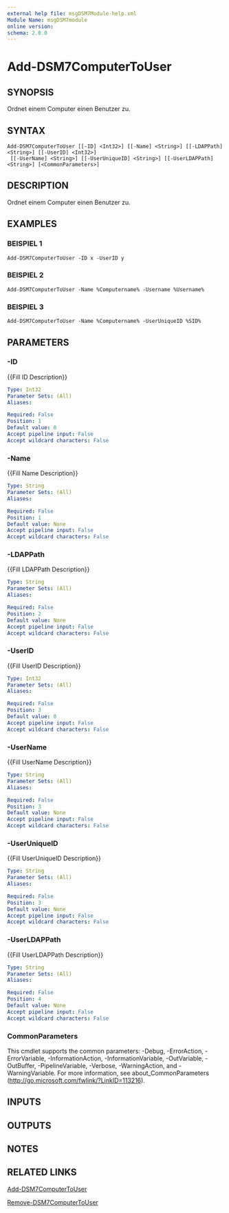```yaml
---
external help file: msgDSM7Module-help.xml
Module Name: msgDSM7module
online version:
schema: 2.0.0
---
```


# Add-DSM7ComputerToUser

## SYNOPSIS
Ordnet einem Computer einen Benutzer zu.

## SYNTAX

```
Add-DSM7ComputerToUser [[-ID] <Int32>] [[-Name] <String>] [[-LDAPPath] <String>] [[-UserID] <Int32>]
 [[-UserName] <String>] [[-UserUniqueID] <String>] [[-UserLDAPPath] <String>] [<CommonParameters>]
```

## DESCRIPTION
Ordnet einem Computer einen Benutzer zu.

## EXAMPLES

### BEISPIEL 1
```
Add-DSM7ComputerToUser -ID x -UserID y
```

### BEISPIEL 2
```
Add-DSM7ComputerToUser -Name %Computername% -Username %Username%
```

### BEISPIEL 3
```
Add-DSM7ComputerToUser -Name %Computername% -UserUniqueID %SID%
```

## PARAMETERS

### -ID
{{Fill ID Description}}

```yaml
Type: Int32
Parameter Sets: (All)
Aliases:

Required: False
Position: 1
Default value: 0
Accept pipeline input: False
Accept wildcard characters: False
```

### -Name
{{Fill Name Description}}

```yaml
Type: String
Parameter Sets: (All)
Aliases:

Required: False
Position: 1
Default value: None
Accept pipeline input: False
Accept wildcard characters: False
```

### -LDAPPath
{{Fill LDAPPath Description}}

```yaml
Type: String
Parameter Sets: (All)
Aliases:

Required: False
Position: 2
Default value: None
Accept pipeline input: False
Accept wildcard characters: False
```

### -UserID
{{Fill UserID Description}}

```yaml
Type: Int32
Parameter Sets: (All)
Aliases:

Required: False
Position: 3
Default value: 0
Accept pipeline input: False
Accept wildcard characters: False
```

### -UserName
{{Fill UserName Description}}

```yaml
Type: String
Parameter Sets: (All)
Aliases:

Required: False
Position: 3
Default value: None
Accept pipeline input: False
Accept wildcard characters: False
```

### -UserUniqueID
{{Fill UserUniqueID Description}}

```yaml
Type: String
Parameter Sets: (All)
Aliases:

Required: False
Position: 3
Default value: None
Accept pipeline input: False
Accept wildcard characters: False
```

### -UserLDAPPath
{{Fill UserLDAPPath Description}}

```yaml
Type: String
Parameter Sets: (All)
Aliases:

Required: False
Position: 4
Default value: None
Accept pipeline input: False
Accept wildcard characters: False
```

### CommonParameters
This cmdlet supports the common parameters: -Debug, -ErrorAction, -ErrorVariable, -InformationAction, -InformationVariable, -OutVariable, -OutBuffer, -PipelineVariable, -Verbose, -WarningAction, and -WarningVariable. For more information, see about_CommonParameters (http://go.microsoft.com/fwlink/?LinkID=113216).

## INPUTS

## OUTPUTS

## NOTES

## RELATED LINKS

[Add-DSM7ComputerToUser]()

[Remove-DSM7ComputerToUser]()

